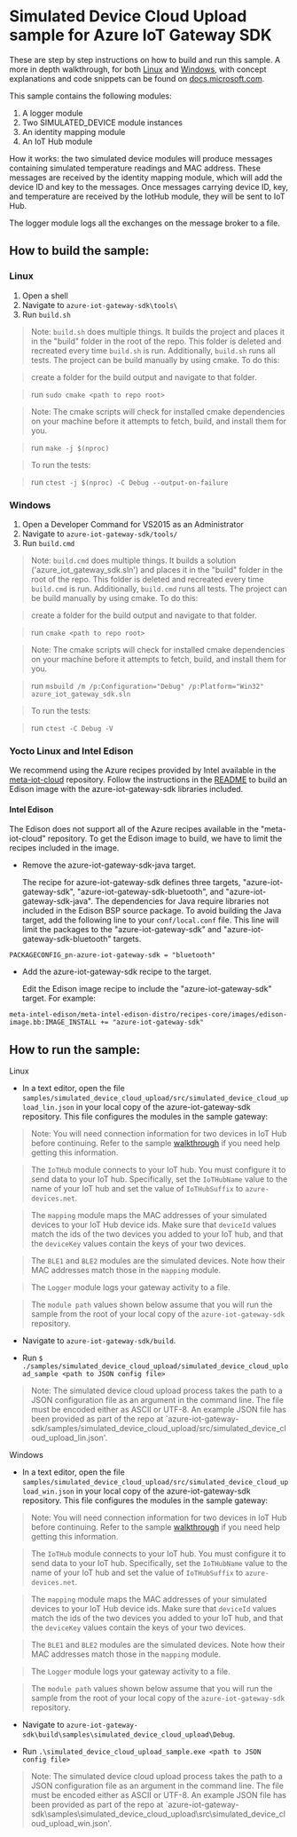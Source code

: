 # Simulated Device Cloud Upload sample for Azure IoT Gateway SDK

These are step by step instructions on how to build and run this sample. A more in depth walkthrough, for 
both [Linux](https://docs.microsoft.com/en-us/azure/iot-hub/iot-hub-linux-gateway-sdk-simulated-device) and
[Windows](https://docs.microsoft.com/en-us/azure/iot-hub/iot-hub-windows-gateway-sdk-simulated-device), with 
concept explanations and code snippets can be found on [docs.microsoft.com](https://docs.microsoft.com/en-us/azure/iot-hub/).

This sample contains the following modules:

1. A logger module
2. Two SIMULATED_DEVICE module instances 
3. An identity mapping module
4. An IoT Hub module

How it works: the two simulated device modules will produce messages containing simulated temperature readings and MAC address.
These messages are received by the identity mapping module, which will add the device ID and key to the messages. Once messages
carrying device ID, key, and temperature are received by the IotHub module, they will be sent to IoT Hub.

The logger module logs all the exchanges on the message broker to a file. 

## How to build the sample:
### Linux

1. Open a shell
2. Navigate to `azure-iot-gateway-sdk\tools\`
3. Run `build.sh`

>Note: `build.sh` does multiple things. It builds the project and places it in the "build" folder in the root of the repo. This folder is deleted and recreated every time `build.sh` is run. Additionally, `build.sh` runs all tests. The project can be build manually by using cmake. To do this:

>create a folder for the build output and navigate to that folder.

>run `sudo cmake <path to repo root>`

>Note: The cmake scripts will check for installed cmake dependencies on your machine before it attempts to fetch, build, and install them for you.

>run `make -j $(nproc)`

>To run the tests:

>run `ctest -j $(nproc) -C Debug --output-on-failure`

### Windows

1. Open a Developer Command for VS2015 as an Administrator
2. Navigate to `azure-iot-gateway-sdk/tools/`
3. Run `build.cmd`

>Note: `build.cmd` does multiple things. It builds a solution ('azure_iot_gateway_sdk.sln') and places it in the "build" folder in the root of the repo. This folder is deleted and recreated every time `build.cmd` is run. Additionally, `build.cmd` runs all tests. The project can be build manually by using cmake. To do this:

>create a folder for the build output and navigate to that folder.

>run `cmake <path to repo root>`

>Note: The cmake scripts will check for installed cmake dependencies on your machine before it attempts to fetch, build, and install them for you.

>run `msbuild /m /p:Configuration="Debug" /p:Platform="Win32" azure_iot_gateway_sdk.sln`

>To run the tests:

>run `ctest -C Debug -V`

### Yocto Linux and Intel Edison

We recommend using the Azure recipes provided by Intel available in the 
[meta-iot-cloud](https://github.com/intel-iot-devkit/meta-iot-cloud) repository.
Follow the instructions in the 
[README](https://github.com/intel-iot-devkit/meta-iot-cloud#configuration) to 
build an Edison image with the azure-iot-gateway-sdk libraries included.

#### Intel Edison

The Edison does not support all of the Azure recipes available in the "meta-iot-cloud" repository. To get the Edison image to build, we have to limit the recipes included in the image.

- Remove the azure-iot-gateway-sdk-java target.

    The recipe for azure-iot-gateway-sdk defines three targets, 
    "azure-iot-gateway-sdk", "azure-iot-gateway-sdk-bluetooth", and 
    "azure-iot-gateway-sdk-java". The dependencies for Java require libraries 
    not included in the Edison BSP source package. To avoid building the Java 
    target, add the following line to your `conf/local.conf` file. This 
    line will limit the packages to the "azure-iot-gateway-sdk" and 
    "azure-iot-gateway-sdk-bluetooth" targets.

```
PACKAGECONFIG_pn-azure-iot-gateway-sdk = "bluetooth"
```

    
- Add the azure-iot-gateway-sdk recipe to the target.

    Edit the Edison image recipe to include the "azure-iot-gateway-sdk" target.  For example:

```
meta-intel-edison/meta-intel-edison-distro/recipes-core/images/edison-image.bb:IMAGE_INSTALL += "azure-iot-gateway-sdk"
```

## How to run the sample:
Linux

- In a text editor, open the file `samples/simulated_device_cloud_upload/src/simulated_device_cloud_upload_lin.json` in your local copy
of the azure-iot-gateway-sdk repository. This file configures the modules in the sample gateway:

>Note: You will need connection information for two devices in IoT Hub before continuing. Refer to the sample [walkthrough](https://docs.microsoft.com/en-us/azure/iot-hub/iot-hub-linux-gateway-sdk-simulated-device)
if you need help getting this information. 

>The `IoTHub` module connects to your IoT hub. You must configure it to send data to your IoT hub. Specifically, set the `IoTHubName`
value to the name of your IoT hub and set the value of `IoTHubSuffix` to `azure-devices.net`.

>The `mapping` module maps the MAC addresses of your simulated devices to your IoT Hub device ids. Make sure that `deviceId` values
match the ids of the two devices you added to your IoT hub, and that the `deviceKey` values contain the keys of your two devices.

>The `BLE1` and `BLE2` modules are the simulated devices. Note how their MAC addresses match those in the `mapping` module.

>The `Logger` module logs your gateway activity to a file.

>The `module path` values shown below assume that you will run the sample from the root of your local copy of the `azure-iot-gateway-sdk` repository.

- Navigate to `azure-iot-gateway-sdk/build`.

- Run `$ ./samples/simulated_device_cloud_upload/simulated_device_cloud_upload_sample <path to JSON config file>`

>Note: The simulated device cloud upload process takes the path to a JSON configuration file as an argument in the command line. The file must be encoded either as ASCII or UTF-8. An example JSON file has been provided as part of the repo at `azure-iot-gateway-sdk/samples/simulated_device_cloud_upload/src/simulated_device_cloud_upload_lin.json'. 

Windows

- In a text editor, open the file `samples/simulated_device_cloud_upload/src/simulated_device_cloud_upload_win.json` in your local copy
of the azure-iot-gateway-sdk repository. This file configures the modules in the sample gateway:

>Note: You will need connection information for two devices in IoT Hub before continuing. Refer to the sample [walkthrough](https://docs.microsoft.com/en-us/azure/iot-hub/iot-hub-windows-gateway-sdk-simulated-device)
if you need help getting this information. 

>The `IoTHub` module connects to your IoT hub. You must configure it to send data to your IoT hub. Specifically, set the `IoTHubName`
value to the name of your IoT hub and set the value of `IoTHubSuffix` to `azure-devices.net`.

>The `mapping` module maps the MAC addresses of your simulated devices to your IoT Hub device ids. Make sure that `deviceId` values
match the ids of the two devices you added to your IoT hub, and that the `deviceKey` values contain the keys of your two devices.

>The `BLE1` and `BLE2` modules are the simulated devices. Note how their MAC addresses match those in the `mapping` module.

>The `Logger` module logs your gateway activity to a file.

>The `module path` values shown below assume that you will run the sample from the root of your local copy of the `azure-iot-gateway-sdk` repository.

- Navigate to `azure-iot-gateway-sdk\build\samples\simulated_device_cloud_upload\Debug`.

- Run `.\simulated_device_cloud_upload_sample.exe <path to JSON config file>`

>Note: The simulated device cloud upload process takes the path to a JSON configuration file as an argument in the command line. The file must be encoded either as ASCII or UTF-8. An example JSON file has been provided as part of the repo at `azure-iot-gateway-sdk\samples\simulated_device_cloud_upload\src\simulated_device_cloud_upload_win.json'.


